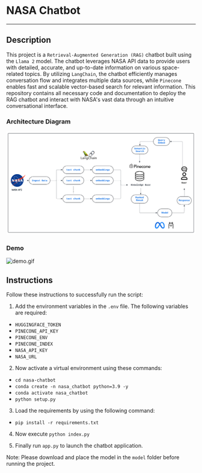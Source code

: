 # NASA Chatbot 

---
## Description

This project is a `Retrieval-Augmented Generation (RAG)` chatbot built using the `Llama 2` model. The chatbot leverages NASA API data to provide users with detailed, accurate, and up-to-date information on various space-related topics. 
By utilizing `LangChain`, the chatbot efficiently manages conversation flow and integrates multiple data sources, while `Pinecone` enables fast and scalable vector-based search for relevant information. 
This repository contains all necessary code and documentation to deploy the RAG chatbot and interact with NASA's vast data through an intuitive conversational interface.
### Architecture Diagram
![flowchart.png](flowchart.png)
### Demo
 ![demo.gif](demo.gif)

## Instructions
Follow these instructions to successfully run the script:

1. Add the environment variables in the `.env` file. The following variables are required:
- `HUGGINGFACE_TOKEN`
- `PINECONE_API_KEY`
- `PINECONE_ENV`
- `PINECONE_INDEX` 
- `NASA_API_KEY` 
- `NASA_URL` 

2. Now activate a virtual environment using these commands:
 
- `cd nasa-chatbot`
- `conda create -n nasa_chatbot python=3.9 -y`
- `conda activate nasa_chatbot`
- `python setup.py`

3. Load the requirements by using the following command:

- `pip install -r requirements.txt`

4. Now execute `python index.py` 

5. Finally run `app.py` to launch the chatbot application.

Note: Please download and place the model in the `model` folder before running the project.
